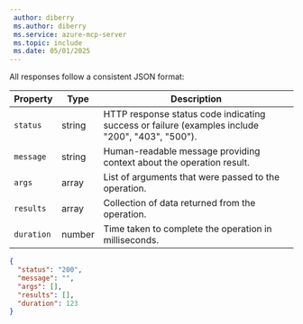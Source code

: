 ```yaml
---
 author: diberry
 ms.author: diberry
 ms.service: azure-mcp-server
 ms.topic: include
 ms.date: 05/01/2025
---
```


All responses follow a consistent JSON format:

| Property | Type | Description |
|----------|------|-------------|
| `status` | string | HTTP response status code indicating success or failure (examples include "200", "403", "500"). |
| `message` | string | Human-readable message providing context about the operation result. |
| `args` | array | List of arguments that were passed to the operation. |
| `results` | array | Collection of data returned from the operation. |
| `duration` | number | Time taken to complete the operation in milliseconds. |

```json
{
  "status": "200",
  "message": "",
  "args": [],
  "results": [],
  "duration": 123
}
```
